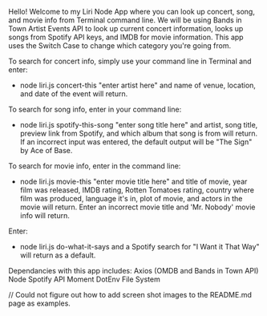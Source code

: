 Hello! Welcome to my Liri Node App where you can look up concert, song, and movie info from Terminal command line. We will be using Bands in Town Artist Events API to look up current concert information, looks up songs from Spotify API keys, and IMDB for movie information. This app uses the Switch Case to change which category you're going from.

To search for concert info, simply use your command line in Terminal and enter: 
- node liri.js concert-this "enter artist here" 
and name of venue, location, and date of the event will return.

To search for song info, enter in your command line: 
- node liri.js spotify-this-song "enter song title here" 
and artist, song title, preview link from Spotify, and which album that song is from will return. If an incorrect input was entered, the default output will be "The Sign" by Ace of Base.

To search for movie info, enter in the command line: 
- node liri.js movie-this "enter movie title here" 
and title of movie, year film was released, IMDB rating, Rotten Tomatoes rating, country where film was produced, language it's in, plot of movie, and actors in the movie will return. Enter an incorrect movie title and 'Mr. Nobody' movie info will return.

Enter: 
- node liri.js do-what-it-says 
and a Spotify search for "I Want it That Way" will return as a default.

Dependancies with this app includes:
Axios (OMDB and Bands in Town API)
Node Spotify API
Moment
DotEnv
File System

// Could not figure out how to add screen shot images to the README.md page as examples.